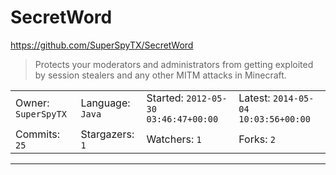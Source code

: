 # SecretWord

https://github.com/SuperSpyTX/SecretWord
<blockquote>
Protects your moderators and administrators from getting exploited by session stealers and any other MITM attacks in Minecraft.
</blockquote>

<table><tr>
<tr><td>Owner: <code>SuperSpyTX</code></td>
    <td>Language: <code>Java</code></td>
    <td>Started: <code>2012-05-30 03:46:47+00:00</code></td>
    <td>Latest: <code>2014-05-04 10:03:56+00:00</code></td></tr>
<tr><td>Commits: <code>25</code></td>
    <td>Stargazers: <code>1</code></td>
    <td>Watchers: <code>1</code></td>
    <td>Forks: <code>2</code></td></tr>
</table>

---

